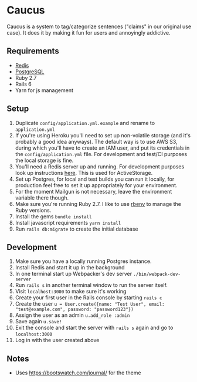 # Caucus

Caucus is a system to tag/categorize sentences ("claims" in our original use case). It does it by making
it fun for users and annoyingly addictive.

## Requirements

- [Redis](https://redis.io/)
- [PostgreSQL](https://www.postgresql.org/)
- Ruby 2.7
- Rails 6
- Yarn for js management

## Setup

1. Duplicate `config/application.yml.example` and rename to `application.yml`
1. If you're using Heroku you'll need to set up non-volatile storage (and it's probably a good idea anyways).
   The default way is to use AWS S3, during which you'll have to create an IAM user, and put its credentials
   in the `config/application.yml` file. For development and test/CI purposes the local storage is fine.
1. You'll need a Redis server up and running. For development purposes look up instructions [here](https://redis.io/).
   This is used for ActiveStorage.
1. Set up Postgres, for local and test builds you can run it locally, for production feel free to set it up appropriately
   for your environment.
1. For the moment Mailgun is not necessary, leave the environment variable there though.
1. Make sure you're running Ruby 2.7. I like to use [rbenv](https://github.com/rbenv/rbenv) to manage the Ruby versions.
1. Install the gems `bundle install`
1. Install javascript requirements `yarn install`
1. Run `rails db:migrate` to create the initial database

## Development
1. Make sure you have a locally running Postgres instance.
1. Install Redis and start it up in the background
1. In one terminal start up Webpacker's dev server `./bin/webpack-dev-server`
1. Run `rails s` in another terminal window to run the server itself.
1. Visit `localhost:3000` to make sure it's working
1. Create your first user in the Rails console by starting `rails c`
1. Create the user `u = User.create({name: "Test User", email: "test@example.com", password: "password123"})`
1. Assign the user as an admin `u.add_role :admin`
1. Save again `u.save!`
1. Exit the console and start the server with `rails s` again and go to `localhost:3000`
1. Log in with the user created above

## Notes
 - Uses https://bootswatch.com/journal/ for the theme


